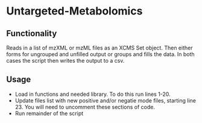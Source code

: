 # Untargeted-Metabolomics
## Functionality
Reads in a list of mzXML or mzML files as an XCMS Set object. Then either forms for ungrouped and unfilled output or groups and fills the data. In both cases the script then writes the output to a csv. 

## Usage
* Load in functions and needed library. To do this run lines 1-20. 
* Update files list  with new positive and/or negatie mode files, starting line 23. You will need to uncomment these sections of code. 
* Run remainder of the script
